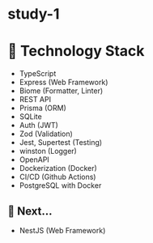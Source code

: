 # study-1

# 🤖 Technology Stack

- TypeScript
- Express (Web Framework)
- Biome (Formatter, Linter)
- REST API
- Prisma (ORM)
- SQLite
- Auth (JWT)
- Zod (Validation)
- Jest, Supertest (Testing)
- winston (Logger)
- OpenAPI
- Dockerization (Docker)
- CI/CD (Github Actions)
- PostgreSQL with Docker

## 🚀 Next...

- NestJS (Web Framework)
